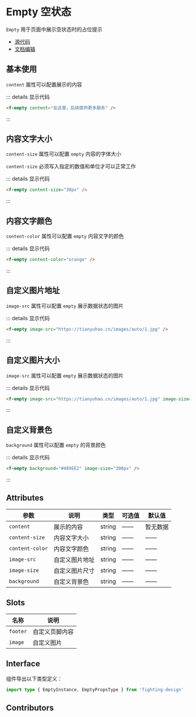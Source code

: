 # Empty 空状态

`Empty` 用于页面中展示空状态时的占位提示

- [源代码](https://github.com/FightingDesign/fighting-design/tree/master/packages/fighting-design/empty)
- [文档编辑](https://github.com/FightingDesign/fighting-design/blob/master/docs/docs/components/empty.md)

## 基本使用

`content` 属性可以配置展示的内容

<f-empty content="在这里，后续提供更多服务" />

::: details 显示代码

```html
<f-empty content="在这里，后续提供更多服务" />
```

:::

## 内容文字大小

`content-size` 属性可以配置 `empty` 内容的字体大小

`content-size` 必须写入指定的数值和单位才可以正常工作

<f-empty content-size="30px" />

::: details 显示代码

```html
<f-empty content-size="30px" />
```

:::

## 内容文字颜色

`content-color` 属性可以配置 `empty` 内容文字的颜色

<f-empty content-color="orange" />

::: details 显示代码

```html
<f-empty content-color="orange" />
```

:::

## 自定义图片地址

`image-src` 属性可以配置 `empty` 展示数据状态的图片

<f-empty image-src="https://tianyuhao.cn/images/auto/1.jpg"/>

::: details 显示代码

```html
<f-empty image-src="https://tianyuhao.cn/images/auto/1.jpg" />
```

:::

## 自定义图片大小

`image-src` 属性可以配置 `empty` 展示数据状态的图片

<f-empty image-src="https://tianyuhao.cn/images/auto/1.jpg" image-size="40%" />

::: details 显示代码

```html
<f-empty image-src="https://tianyuhao.cn/images/auto/1.jpg" image-size="40%" />
```

:::

## 自定义背景色

`background` 属性可以配置 `empty` 的背景颜色

<f-empty background="#489EE2" image-size="300px"/>

::: details 显示代码

```html
<f-empty background="#489EE2" image-size="300px" />
```

:::

## Attributes

| 参数            | 说明           | 类型   | 可选值 | 默认值   |
| --------------- | -------------- | ------ | ------ | -------- |
| `content`       | 展示的内容     | string | ——     | 暂无数据 |
| `content-size`  | 内容文字大小   | string | ——     | ——       |
| `content-color` | 内容文字颜色   | string | ——     | ——       |
| `image-src`     | 自定义图片地址 | string | ——     | ——       |
| `image-size`    | 自定义图片尺寸 | string | ——     | ——       |
| `background`    | 自定义背景色   | string | ——     | ——       |

## Slots

| 名称     | 说明           |
| -------- | -------------- |
| `footer` | 自定义页脚内容 |
| `image`  | 自定义图片     |

## Interface

组件导出以下类型定义：

```ts
import type { EmptyInstance, EmptyPropsType } from 'fighting-design'
```

## Contributors

<a href="https://github.com/Tyh2001" target="_blank">
  <f-avatar round src="https://avatars.githubusercontent.com/u/73180970?v=4" />
</a>

<a href="https://github.com/jardeng" target="_blank">
  <f-avatar round src="https://avatars.githubusercontent.com/u/19302222?v=4" />
</a>

<style scoped>
.f-empty {
  margin: 5px;
}
</style>
